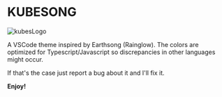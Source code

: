 # KUBESONG
![kubesLogo](https://gitlab.com/helgejs/kubesong-vscode-theme/-/raw/main/images/icon/kubesLogo.png)

A VSCode theme inspired by Earthsong (Rainglow).
The colors are optimized for Typescript/Javascript so discrepancies in other languages might occur.

If that's the case just report a bug about it and I'll fix it.

**Enjoy!**

